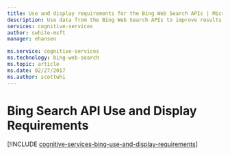 ```yaml
---
title: Use and display requirements for the Bing Web Search APIs | Microsoft Docs
description: Use data from the Bing Web Search APIs to improve results from searches on the web.
services: cognitive-services
author: swhite-msft
manager: ehansen

ms.service: cognitive-services
ms.technology: bing-web-search
ms.topic: article
ms.date: 02/27/2017
ms.author: scottwhi
---
```


# Bing Search API Use and Display Requirements

[!INCLUDE [cognitive-services-bing-use-and-display-requirements](../../../includes/cognitive-services-bing-use-and-display-requirements.md)]

